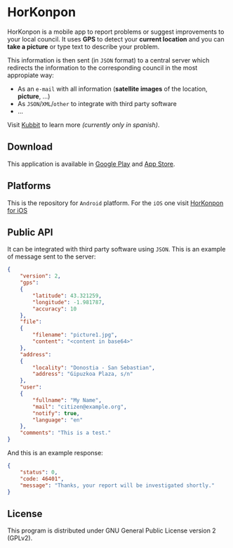 # HorKonpon

HorKonpon is a mobile app to report problems or suggest improvements to your local council. It uses **GPS** to detect your **current location** and you can **take a picture** or type text to describe your problem.

This information is then sent (in `JSON` format) to a central server which redirects the information to the corresponding council in the most appropiate way:
- As an `e-mail` with all information (**satellite images** of the location, **picture**, ...)
- As `JSON`/`XML`/`other` to integrate with third party software
- ...

Visit [Kubbit](http://kubbit.com/horkonpon/) to learn more *(currently only in spanish)*.

## Download
This application is available in [Google Play](https://play.google.com/store/apps/details?id=com.kubbit.horkonpon) and [App Store](https://itunes.apple.com/es/app/horkonpon/id860821031?mt=8).

## Platforms
This is the repository for `Android` platform. For the `iOS` one visit [HorKonpon for iOS](https://github.com/kubbit/horkonpon.ios)

## Public API
It can be integrated with third party software using `JSON`. This is an example of message sent to the server:

```json
{
	"version": 2,
	"gps":
	{
		"latitude": 43.321259,
		"longitude": -1.981787,
		"accuracy": 10
	},
	"file":
	{
		"filename": "picture1.jpg",
		"content": "<content in base64>"
	},
	"address":
	{
		"locality": "Donostia - San Sebastian",
		"address": "Gipuzkoa Plaza, s/n"
	},
	"user":
	{
		"fullname": "My Name",
		"mail": "citizen@example.org",
		"notify": true,
		"language": "en"
	},
	"comments": "This is a test."
}
```

And this is an example response:
```json
{
	"status": 0,
	"code: 46401",
	"message": "Thanks, your report will be investigated shortly."
}
```

## License
This program is distributed under GNU General Public License version 2 (GPLv2).

